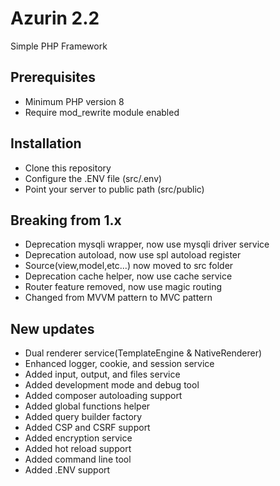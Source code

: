 # Azurin 2.2
Simple PHP Framework

## Prerequisites
- Minimum PHP version 8
- Require mod_rewrite module enabled

## Installation
- Clone this repository
- Configure the .ENV file (src/.env)
- Point your server to public path (src/public)

## Breaking from 1.x
- Deprecation mysqli wrapper, now use mysqli driver service
- Deprecation autoload, now use spl autoload register
- Source(view,model,etc...) now moved to src folder
- Deprecation cache helper, now use cache service
- Router feature removed, now use magic routing
- Changed from MVVM pattern to MVC pattern

## New updates
- Dual renderer service(TemplateEngine & NativeRenderer)
- Enhanced logger, cookie, and session service
- Added input, output, and files service
- Added development mode and debug tool
- Added composer autoloading support
- Added global functions helper
- Added query builder factory
- Added CSP and CSRF support
- Added encryption service
- Added hot reload support
- Added command line tool
- Added .ENV support
